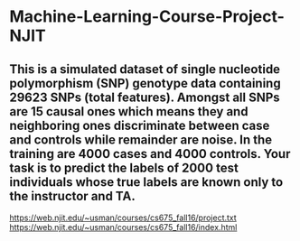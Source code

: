# Machine-Learning-Course-Project-NJIT
## This is  a simulated dataset of single nucleotide polymorphism (SNP) genotype data  containing 29623 SNPs (total features). Amongst all SNPs are 15 causal  ones which means they and neighboring ones discriminate between case and  controls while remainder are noise.  In the training are 4000 cases and 4000 controls. Your task is to predict  the labels of 2000 test individuals whose true labels are known only to  the instructor and TA. 

https://web.njit.edu/~usman/courses/cs675_fall16/project.txt
https://web.njit.edu/~usman/courses/cs675_fall16/index.html
